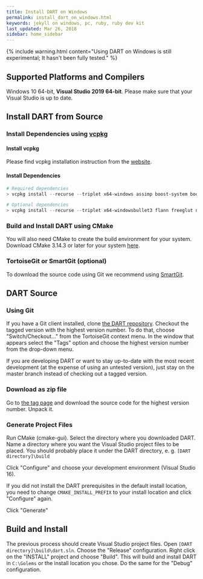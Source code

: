 ```yaml
---
title: Install DART on Windows
permalink: install_dart_on_windows.html
keywords: jekyll on windows, pc, ruby, ruby dev kit
last_updated: Mar 26, 2018
sidebar: home_sidebar
---
```


{% include warning.html content="Using DART on Windows is still experimental; It hasn't been fully tested." %}

## Supported Platforms and Compilers

Windows 10 64-bit, **Visual Studio 2019 64-bit**. Please make sure that your Visual Studio is up to date.

## Install DART from Source

### Install Dependencies using [vcpkg](https://vcpkg.readthedocs.io/en/latest/)

#### Install vcpkg

Please find vcpkg installation instruction from the [website](https://vcpkg.readthedocs.io/en/latest/examples/using-sqlite/#install).

#### Install Dependencies

```powershell
# Required dependencies
> vcpkg install --recurse --triplet x64-windows assimp boost-system boost-filesystem ccd eigen3 fcl

# Optional dependencies
> vcpkg install --recurse --triplet x64-windowsbullet3 flann freeglut nlopt ode opengl osg tinyxml2 urdfdom
```

### Build and Install DART using CMake

You will also need CMake to create the build environment for your system. Download CMake 3.14.3 or later for your system [here](http://www.cmake.org/cmake/resources/software.html).

### TortoiseGit or SmartGit (optional)

To download the source code using Git we recommend using [SmartGit](http://www.syntevo.com/smartgit/download).

## DART Source

### Using Git

If you have a Git client installed, clone [the DART repository](https://github.com/dartsim/dart.git). Checkout the tagged version with the highest version number. To do that, choose "Switch/Checkout..." from the TortoiseGit context menu. In the window that appears select the "Tags" option and choose the highest version number from the drop-down menu.

If you are developing DART or want to stay up-to-date with the most recent development (at the expense of using an untested version), just stay on the master branch instead of checking out a tagged version.

### Download as zip file

Go to [the tag page](https://github.com/dartsim/dart/tags) and download the source code for the highest version number. Unpack it.

### Generate Project Files

Run CMake (cmake-gui). Select the directory where you downloaded DART. Name a directory where you want the Visual Studio project files to be placed. You should probably place it under the DART directory, e. g. `[DART directory]\build`

Click "Configure" and choose your development environment (Visual Studio 16).

If you did not install the DART prerequisites in the default install location, you need to change `CMAKE_INSTALL_PREFIX` to your install location and click "Configure" again.

Click "Generate"

## Build and Install

The previous process should create Visual Studio project files. Open `[DART directory]\build\dart.sln`. Choose the "Release" configuration. Right click on the "INSTALL" project and choose "Build". This will build and install DART in `C:\Golems` or the install location you chose. Do the same for the "Debug" configuration.
